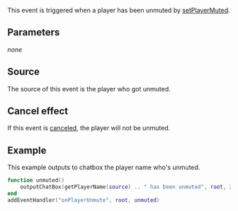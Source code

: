 This event is triggered when a player has been unmuted by [setPlayerMuted](/docs/setPlayerMuted.md "wikilink").

Parameters
----------

*none*

Source
------

The source of this event is the player who got unmuted.

Cancel effect
-------------

If this event is [canceled](/docs/Event_system#Canceling.md "wikilink"), the player will not be unmuted.

Example
-------

This example outputs to chatbox the player name who's unmuted.

``` lua
function unmuted()
    outputChatBox(getPlayerName(source) .. " has been unmuted", root, 255, 0, 0)
end
addEventHandler("onPlayerUnmute", root, unmuted)
```
